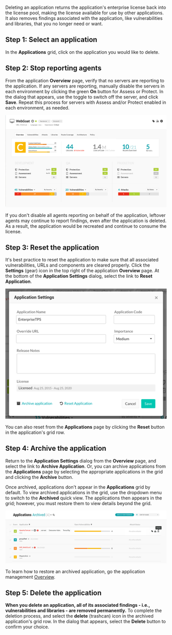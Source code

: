 <!--
title: "Deleting An Application"
description: "Instructions on how to delete an application"
tags: "user manage ui application delete"
-->


Deleting an application returns the application's enterprise license back into the license pool, making the license available for use by other applications. It also removes findings associated with the application, like vulnerabilities and libraries, that you no longer need or want.

## Step 1: Select an application

In the **Applications** grid, click on the application you would like to delete. 

## Step 2: Stop reporting agents

From the application **Overview** page, verify that no servers are reporting to the application. If any servers are reporting, manually disable the servers in each environment by clicking the green **On** button for Assess or Protect. In the dialog that appears, use the toggle to switch off the server, and click **Save**. Repeat this process for servers with Assess and/or Protect enabled in each environment, as needed. 

<a href="assets/images/App-overview.png" rel="lightbox" title="Disable servers in the application's Overview page"><img class="thumbnail" src="assets/images/App-overview.png"/></a>

If you don't disable all agents reporting on behalf of the application, leftover agents may continue to report findings, even after the application is deleted. As a result, the application would be recreated and continue to consume the license. 

## Step 3: Reset the application

It's best practice to reset the application to make sure that all associated vulnerabilities, URLs and components are cleared properly. Click the **Settings** (gear) icon in the top right of the application **Overview** page. At the bottom of the **Application Settings** dialog, select the link to **Reset Application**.

<a href="assets/images/Application-settings-dialog.png" rel="lightbox" title="Reset an application in the Application Settings dialog"><img class="thumbnail" src="assets/images/Application-settings-dialog.png"/></a>

You can also reset from the **Applications** page by clicking the **Reset** button in the application's grid row.

## Step 4: Archive the application

Return to the **Application Settings** dialog from the **Overview** page, and select the link to **Archive Application**. Or, you can archive applications from the **Applications** page by selecting the appropriate applications in the grid and clicking the **Archive** button.

Once archived, applications don't appear in the **Applications** grid by default. To view archived applications in the grid, use the dropdown menu to switch to the **Archived** quick view. The applications then appears in the grid; however, you must restore them to view details beyond the grid. 

<a href="assets/images/Delete-applications.png" rel="lightbox" title="Delete archived applications in the grid"><img class="thumbnail" src="assets/images/Delete-applications.png"/></a>

To learn how to restore an archived application, go the application management [Overview](user-appsmanage.html#overview). 

## Step 5: Delete the application

**When you delete an application, all of its associated findings - i.e., vulnerabilities and libraries - are removed permanently.** To complete the deletion process, and select the **delete** (trashcan) icon in the archived application's grid row. In the dialog that appears, select the **Delete** button to confirm your choice. 

